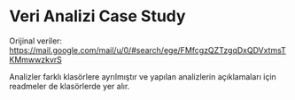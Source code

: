 # Veri Analizi Case Study 


Orijinal veriler: https://mail.google.com/mail/u/0/#search/ege/FMfcgzQZTzgqDxQDVxtmsTKMmwwzkvrS


Analizler farklı klasörlere ayrılmıştır ve yapılan analizlerin açıklamaları için readmeler de klasörlerde yer alır. 
